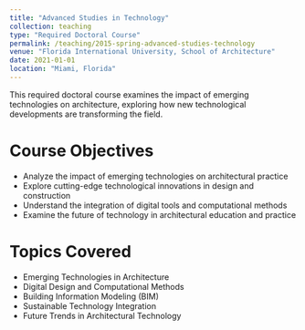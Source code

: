 ```yaml
---
title: "Advanced Studies in Technology"
collection: teaching
type: "Required Doctoral Course"
permalink: /teaching/2015-spring-advanced-studies-technology
venue: "Florida International University, School of Architecture"
date: 2021-01-01
location: "Miami, Florida"
---
```


This required doctoral course examines the impact of emerging technologies on architecture, exploring how new technological developments are transforming the field.

Course Objectives
======
* Analyze the impact of emerging technologies on architectural practice
* Explore cutting-edge technological innovations in design and construction
* Understand the integration of digital tools and computational methods
* Examine the future of technology in architectural education and practice

Topics Covered
======
* Emerging Technologies in Architecture
* Digital Design and Computational Methods
* Building Information Modeling (BIM)
* Sustainable Technology Integration
* Future Trends in Architectural Technology
